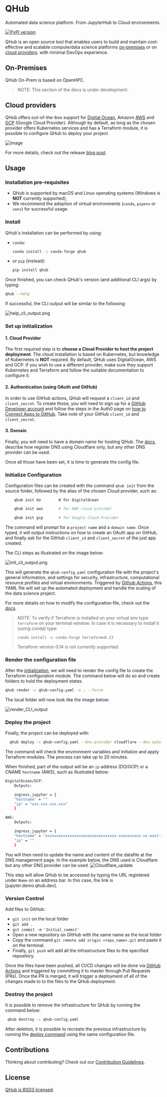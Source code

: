 # QHub
Automated data science platform. From JupyterHub to Cloud environments.

[![PyPI version](https://badge.fury.io/py/qhub.svg)](https://badge.fury.io/py/qhub)

QHub is an open source tool that enables users to build and maintain
cost-effective and scalable compute/data science platforms [on-premises](#on-premises) or on [cloud providers](#cloud-providers).
with minimal DevOps experience.

## On-Premises
QHub On-Prem is based on OpenHPC.
> NOTE: This section of the docs is under development.

## Cloud providers
QHub offers out-of-the-box support for [Digital Ocean], Amazon [AWS] and [GCP] (Google Cloud Provider). Although by 
default, as long as the chosen provider offers Kubernetes services and has a Terraform module, it is possible to 
configure QHub to deploy your project.


![image](docs/images/brand-diagram.png "architecture diagram")

For more details, check out the release [blog post](https://www.quansight.com/post/announcing-qhub).

## Usage
### Installation pre-requisites
* QHub is supported by macOS and Linux operating systems (Windows is **NOT** currently supported);
* We recommend the adoption of virtual environments (`conda`, `pipenv` or `venv`) for successful usage. 

### Install
QHub's installation can be performed by using:
* `conda`:
  ```bash
  conda install -c conda-forge qhub
  ```
  
* or `pip` (instead):
    ```bash
    pip install qhub
    ```  
Once finished, you can check QHub's version (and additional CLI args) by typing:
```bash
qhub --help
```
If successful, the CLI output will be similar to the following:

![help_cli_output.png](docs/images/help_cli_output.png)

### Set up initialization
#### 1. Cloud Provider
The first required step is to **choose a Cloud Provider to host the project deployment**. The cloud installation is based
on Kubernetes, but knowledge of Kubernetes is **NOT** required. By default, QHub uses DigitalOcean, AWS and GCP. If you 
wish to use a different provider, make sure they support Kubernetes and Terraform and follow the suitable documentation
to configure it.

#### 2. Authentication (using OAuth and GitHub)
In order to use GitHub actions, QHub will request a `client_id` and `client_secret`. To create those, you will need to 
sign up for a [GitHub Developer account](https://github.com/settings/developers) and follow the steps in the Auth0 page
on [how to Connect Apps to GitHub](https://auth0.com/docs/connections/social/github#set-up-app-in-github). Take note of
your GitHub `client_id` and `client_secret`.

#### 3. Domain
Finally, you will need to have a domain name for hosting QHub. The [docs](https://qhub.dev/docs/step-by-step-walkthrough.html#cloudflare),
describe how register DNS using Cloudflare only, but any other DNS provider can be used.

Once all those have been set, it is time to generate the config file.

### Initialize Configuration
Configuration files can be created with the command `qhub init` from the source folder, followed by the alias of the
chosen Cloud provider, such as:
```
    qhub init do        # for DigitalOcean 
```
```bash
    qhub init aws       # for AWS cloud provider
```
```bash
    qhub init gcp       # for Google Cloud Provider 
```

The command will prompt for a `project name` and a `domain name`. Once typed, it will output instructions on how to 
create an OAuth app on GitHub, and finally ask for the GitHub `client_id` and `client_secret` of the just app created.

The CLI steps as illustrated on the image below:

![init_cli_output.png](docs/images/init_cli_output.png)

This will generate the `qhub-config.yaml` configuration file with the project's general information, and settings for 
security, infrastructure, computational resource profiles and virtual environments. Triggered by [Github Actions], this
YAML file will set up the automated deployment and handle the scaling of the data science project.

For more details on how to modify the configuration file, check out the [docs](https://qhub.dev/docs/do/configuration.html).

> NOTE: To verify if Terraform is installed on your virtual env type `terraform` on your terminal window. In case 
> it is necessary to install it (using conda) type:
> ```
> conda install -c conda-forge terraform=0.13
>```
> Terraform version 0.14 is not currently supported. 

### Render the configuration file
After the [initialization](#-initialize-configuration), we will need to render the config file to create the Terraform
configuration module. The command below will do so and create folders to hold the deployment states.

```bash
qhub render -c qhub-config.yaml -o . --force
```

The local folder will now look like the image below:

![render_CLI_output](docs/images/render_cli_output.png)


### Deploy the project
Finally, the project can be deployed with:
```bash
  qhub deploy -c qhub-config.yaml --dns-provider cloudflare --dns-auto-provision
```
The command will check the environment variables and initialize and apply Terraform modules. The process can take up 
to 20 minutes.

When finished, part of the output will be an `ip` address (DO/GCP) or a CNAME `hostname` (AWS), such as illustrated below:
```bash
DigitalOcean/GCP:
    Outputs:

    ingress_jupyter = {
    "hostname" = ""
    "ip" = "xxx.xxx.xxx.xxx"
    }

AWS:       
    Outputs:

    ingress_jupyter = {
    "hostname" = "xxxxxxxxxxxxxxxxxxxxxxxxxxxxxxxx-xxxxxxxxxx.us-east-1.elb.amazonaws.com"
    "ip" = ""
    }
```

You will then need to update the name and content of the datafile at the DNS management page. In the example below, the
DNS used is Cloudflare but any other DNS provider can be used.
![Cloudflare_update](docs/images/cloudfare_update.png)

This step will allow QHub to be accessed by typing the URL registered under `Name` on an address bar. In this case,
the link is [jupyter.demo.qhub.dev].

### Version Control
Add files to GitHub:
* `git init` on the local folder
* `git add .`
* `git commit -m 'Initial_commit'`
* Open a new repository on GItHub with the same name as the local folder
* Copy the command `git remote add origin <repo_name>.git` and paste it on the terminal.
* Finally, `git push` will add all the infrastructure files to the specified repository.

Once the files have been pushed, all CI/CD changes will be done via [GitHub Actions] and triggered by committing it 
to master through Pull Requests (PRs). Once the PR is merged, it will trigger a deployment of all of the changes made to
to the files to the QHub deployment.

### Destroy the project
It is possible to remove the infrastructure for QHub by running the command below:

```bash
 qhub destroy -c qhub-config.yaml
```
After deletion, it is possible to recreate the previous infrastructure by running the [deploy command](#deploy-the-project)
using the same configuration file.


## Contributions

Thinking about contributing? Check out our [Contribution Guidelines](https://github.com/Quansight/qhub/CONTRIBUTING.md).

## License

[QHub is BSD3 licensed](LICENSE).


[jupyterhub]: https://jupyter.org/hub "A multi-user version of the notebook designed for companies, classrooms and research labs"
[dask]: https://docs.dask.org/ "Dask is a flexible library for parallel computing in Python."
[kubernetes]: https://kubernetes.io/ "Automated container deployment, scaling, and management"
[qhub]: https://qhub.dev/ "Official QHub documentation"
[qhub]: https://qhub.dev/ "Official QHub documentation"
[Github Actions]: https://github.com/features/actions
[Digital Ocean]: https://www.digitalocean.com/ "Digital Ocean website"
[AWS]: https://aws.amazon.com/ "Amazon Web Services (AWS) website"
[GCP]: https://cloud.google.com/ "Google Cloud Provider website"
[qhub gh]: https://github.com/Quansight/qhub "QHub GitHub page"
